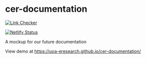 # cer-documentation

[![Link Checker](https://github.com/UoA-eResearch/cer-documentation/actions/workflows/linkcheck.yml/badge.svg?branch=main)](https://github.com/UoA-eResearch/cer-documentation/actions/workflows/linkcheck.yml)


[![Netlify Status](https://api.netlify.com/api/v1/badges/932fffa6-7290-4cce-b650-300e1674e539/deploy-status)](https://app.netlify.com/sites/cer-documentation/deploys)


A mockup for our future documentation

View demo at https://uoa-eresearch.github.io/cer-documentation/
